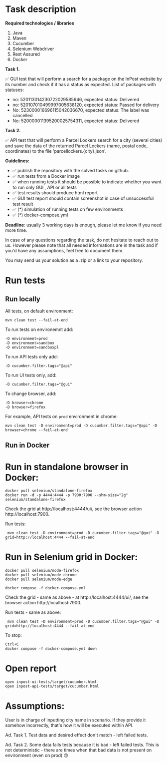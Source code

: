Task description
================

**Required technologies / libraries**

1. Java
2. Maven
3. Cucumber
4. Selenium Webdriver
5. Rest Assured
6. Docker

**Task 1.**

✅ GUI test that will perform a search for a package on the InPost website by its number and check if it has a status as expected.
List of packages with statuses:
- no: 520113014230722029585646, expected status: Delivered
- no: 520107010499997005638120, expected status: Passed for delivery
- No: 523000016696115042036670, expected status: The label was cancelled
- No: 520000011395200025754311, expected status: Delivered

**Task 2.**

✅ API test that will perform a Parcel Lockers search for a city (several cities) and save the data of the returned Parcel Lockers (name, postal code, coordinates) to the file 'parcellockers.{city}.json'.

**Guidelines:**

- ✅ publish the repository with the solved tasks on github.
- ✅ run tests from a Docker image
- ✅ when running tests it should be possible to indicate whether you want to run only GUI , API or all tests
- ✅ test results should produce html report
- ✅ GUI test report should contain screenshot in case of unsuccessful test result
- ✅ (*) simulation of running tests on few environments
- ✅ (*) docker-compose.yml

**Deadline**: usually 3 working days is enough, please let me know if you need more time.


In case of any questions regarding the task, do not hesitate to reach out to us.
However please note that all needed informations are in the task and if you'd have any assumptions, feel free to document them.

You may send us your solution as a .zip or a link to your repository.


Run tests
=========

Run locally
-----------

All tests, on default environment: 

    mvn clean test --fail-at-end

To run tests on environemnt add:

    -D environment=prod
    -D environment=sandbox
    -D environment=sandboxpl

To run API tests only add:

    -D cucumber.filter.tags="@api"

To run UI tests only, add:

    -D cucumber.filter.tags="@gui"

To change browser, add:

    -D browser=chrome
    -D browser=firefox

For example, API tests on `prod` environment in chrome:

    mvn clean test -D environment=prod -D cucumber.filter.tags="@api" -D browser=chrome --fail-at-end

Run in Docker
-------------

# Run in standalone browser in Docker: 

    docker pull selenium/standalone-firefox
    docker run -d -p 4444:4444 -p 7900:7900 --shm-size="2g" selenium/standalone-firefox

Check the grid at http://localhost:4444/ui/, see the browser action http://localhost:7900. 

Run tests:
    
     mvn clean test -D environment=prod -D cucumber.filter.tags="@gui" -D grid=http://localhost:4444 --fail-at-end


# Run in Selenium grid in Docker: 

    docker pull selenium/node-firefox
    docker pull selenium/node-chrome 
    docker pull selenium/node-edge

    docker compose -f docker-compose.yml

Check the grid - same as above - at http://localhost:4444/ui/, see the browser action http://localhost:7900.

Run tests - same as above: 

     mvn clean test -D environment=prod -D cucumber.filter.tags="@gui" -D grid=http://localhost:4444 --fail-at-end

To stop: 
    
    Ctrl+C
    docker compose -f docker-compose.yml down


Open report
===========

    open inpost-ui-tests/target/cucumber.html
    open inpost-api-tests/target/cucumber.html


Assumptions:
============

User is in charge of inputting city name in scenario. If they provide it somehow incorrectly, that's how it will be executed within API. 

Ad. Task 1. Test data and desired effect don't match - left failed tests. 

Ad. Task 2. Some data fails tests because it is bad - left failed tests. This is not deterministic - there are times when that bad data is not present on environment (even on prod) 🙃 